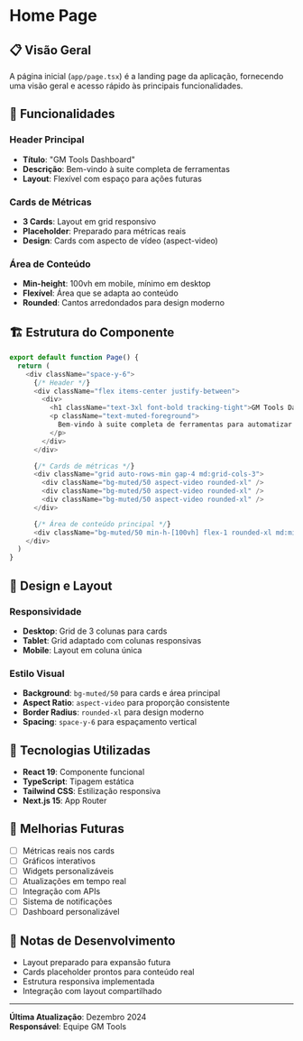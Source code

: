 # Home Page

## 📋 Visão Geral

A página inicial (`app/page.tsx`) é a landing page da aplicação, fornecendo uma visão geral e acesso rápido às principais funcionalidades.

## 🎯 Funcionalidades

### Header Principal
- **Título**: "GM Tools Dashboard"
- **Descrição**: Bem-vindo à suite completa de ferramentas
- **Layout**: Flexível com espaço para ações futuras

### Cards de Métricas
- **3 Cards**: Layout em grid responsivo
- **Placeholder**: Preparado para métricas reais
- **Design**: Cards com aspecto de vídeo (aspect-video)

### Área de Conteúdo
- **Min-height**: 100vh em mobile, mínimo em desktop
- **Flexível**: Área que se adapta ao conteúdo
- **Rounded**: Cantos arredondados para design moderno

## 🏗️ Estrutura do Componente

```typescript
export default function Page() {
  return (
    <div className="space-y-6">
      {/* Header */}
      <div className="flex items-center justify-between">
        <div>
          <h1 className="text-3xl font-bold tracking-tight">GM Tools Dashboard</h1>
          <p className="text-muted-foreground">
            Bem-vindo à suite completa de ferramentas para automatizar tarefas do dia a dia
          </p>
        </div>
      </div>

      {/* Cards de métricas */}
      <div className="grid auto-rows-min gap-4 md:grid-cols-3">
        <div className="bg-muted/50 aspect-video rounded-xl" />
        <div className="bg-muted/50 aspect-video rounded-xl" />
        <div className="bg-muted/50 aspect-video rounded-xl" />
      </div>

      {/* Área de conteúdo principal */}
      <div className="bg-muted/50 min-h-[100vh] flex-1 rounded-xl md:min-h-min" />
    </div>
  )
}
```

## 🎨 Design e Layout

### Responsividade
- **Desktop**: Grid de 3 colunas para cards
- **Tablet**: Grid adaptado com colunas responsivas
- **Mobile**: Layout em coluna única

### Estilo Visual
- **Background**: `bg-muted/50` para cards e área principal
- **Aspect Ratio**: `aspect-video` para proporção consistente
- **Border Radius**: `rounded-xl` para design moderno
- **Spacing**: `space-y-6` para espaçamento vertical

## 🔧 Tecnologias Utilizadas

- **React 19**: Componente funcional
- **TypeScript**: Tipagem estática
- **Tailwind CSS**: Estilização responsiva
- **Next.js 15**: App Router

## 🚀 Melhorias Futuras

- [ ] Métricas reais nos cards
- [ ] Gráficos interativos
- [ ] Widgets personalizáveis
- [ ] Atualizações em tempo real
- [ ] Integração com APIs
- [ ] Sistema de notificações
- [ ] Dashboard personalizável

## 📝 Notas de Desenvolvimento

- Layout preparado para expansão futura
- Cards placeholder prontos para conteúdo real
- Estrutura responsiva implementada
- Integração com layout compartilhado

---

**Última Atualização**: Dezembro 2024  
**Responsável**: Equipe GM Tools